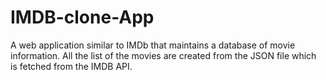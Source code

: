 # IMDB-clone-App
A web application similar to IMDb that maintains a database of movie information.
All the list of the movies are created from the JSON file which is fetched from the IMDB API.
